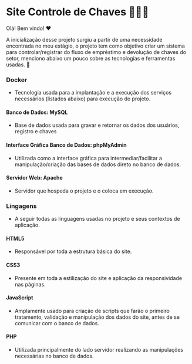 # Site Controle de Chaves 👨‍💻🔑

Olá! Bem vindo! ❤️

A inicialização desse projeto surgiu a partir de uma necessidade encontrada no meu estágio, o projeto tem como objetivo criar um sistema para controlar/registrar do fluxo de empréstimo e devolução de chaves do setor, menciono abaixo um pouco sobre as tecnologias e ferramentas usadas. 📝

### Docker

- Tecnologia usada para a implantação e a execução dos serviços necessários (listados abaixo) para execução do projeto.

#### Banco de Dados: MySQL

- Base de dados usada para gravar e retornar os dados dos usuários, registro e chaves

#### Interface Gráfica Banco de Dados: phpMyAdmin

- Utilizada como a interface gráfica para intermediar/facilitar a manipulação/criação das bases de dados direto no banco de dados.

#### Servidor Web: Apache

- Servidor que hospeda o projeto e o coloca em execução.

### Lingagens

- A seguir todas as linguagens usadas no projeto e seus contextos de aplicação.

#### HTML5

- Responsável por toda a estrutura básica do site.

#### CSS3

- Presente em toda a estilização do site e aplicação da responsividade nas páginas.

#### JavaScript

- Amplamente usado para criação de scripts que farão o primeiro tratamento, validação e manipulação dos dados do site, antes de se comunicar com o banco de dados.

#### PHP

- Utilizada principalmente do lado servidor realizando as manipulações necessárias no banco de dados.
